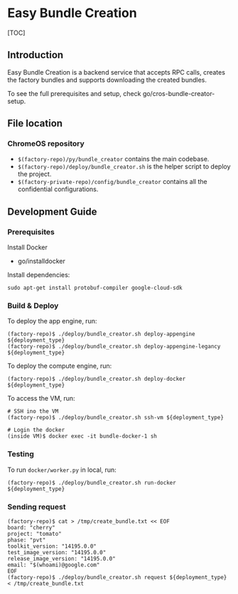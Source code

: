 # Easy Bundle Creation

[TOC]

## Introduction

Easy Bundle Creation is a backend service that accepts RPC calls, creates the
factory bundles and supports downloading the created bundles.

To see the full prerequisites and setup, check go/cros-bundle-creator-setup.

## File location

### ChromeOS repository

* `$(factory-repo)/py/bundle_creator` contains the main codebase.
* `$(factory-repo)/deploy/bundle_creator.sh` is the helper script to
  deploy the project.
* `$(factory-private-repo)/config/bundle_creator` contains all the
  confidential configurations.


## Development Guide

### Prerequisites

Install Docker
  - go/installdocker

Install dependencies:
```
sudo apt-get install protobuf-compiler google-cloud-sdk
```

### Build & Deploy

To deploy the app engine, run:

```
(factory-repo)$ ./deploy/bundle_creator.sh deploy-appengine ${deployment_type}
(factory-repo)$ ./deploy/bundle_creator.sh deploy-appengine-legancy ${deployment_type}
```

To deploy the compute engine, run:

```
(factory-repo)$ ./deploy/bundle_creator.sh deploy-docker ${deployment_type}
```

To access the VM, run:
```
# SSH ino the VM
(factory-repo)$ ./deploy/bundle_creator.sh ssh-vm ${deployment_type}

# Login the docker
(inside VM)$ docker exec -it bundle-docker-1 sh
```

### Testing

To run `docker/worker.py` in local, run:
```
(factory-repo)$ ./deploy/bundle_creator.sh run-docker ${deployment_type}
```

### Sending request

```
(factory-repo)$ cat > /tmp/create_bundle.txt << EOF
board: "cherry"
project: "tomato"
phase: "pvt"
toolkit_version: "14195.0.0"
test_image_version: "14195.0.0"
release_image_version: "14195.0.0"
email: "$(whoami)@google.com"
EOF
(factory-repo)$ ./deploy/bundle_creator.sh request ${deployment_type} < /tmp/create_bundle.txt
```

